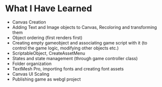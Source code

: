 # What I Have Learned

* Canvas Creation
* Adding Text and Image objects to Canvas, Recoloring and transforming them
* Object ordering (first renders first)
* Creating empty gameobject and associating game script with it (to control the game logic, modifying other objects etc.)
* ScriptableObject, CreateAssetMenu
* States and state management (through game controller class)
* Folder organization
* TextMesh Pro, importing fonts and creating font assets
* Canvas UI Scaling
* Publishing game as webgl project